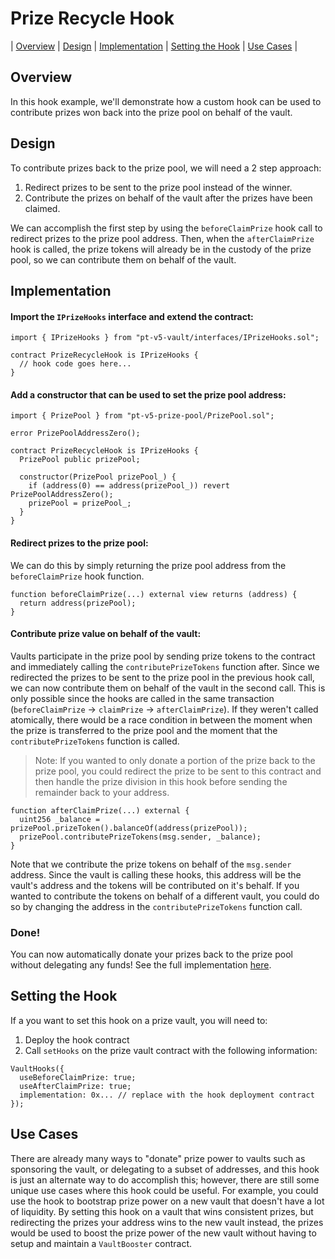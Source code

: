 # Prize Recycle Hook

| [Overview](#overview)
| [Design](#design)
| [Implementation](#implementation)
| [Setting the Hook](#setting-the-hook)
| [Use Cases](#use-cases)
|

## Overview

In this hook example, we'll demonstrate how a custom hook can be used to contribute prizes won back into the prize pool on behalf of the vault.

## Design

To contribute prizes back to the prize pool, we will need a 2 step approach:

1. Redirect prizes to be sent to the prize pool instead of the winner.
2. Contribute the prizes on behalf of the vault after the prizes have been claimed.

We can accomplish the first step by using the `beforeClaimPrize` hook call to redirect prizes to the prize pool address. Then, when the `afterClaimPrize` hook is called, the prize tokens will already be in the custody of the prize pool, so we can contribute them on behalf of the vault.

## Implementation

#### Import the `IPrizeHooks` interface and extend the contract:

```solidity
import { IPrizeHooks } from "pt-v5-vault/interfaces/IPrizeHooks.sol";

contract PrizeRecycleHook is IPrizeHooks {
  // hook code goes here...
}
```

#### Add a constructor that can be used to set the prize pool address:

```solidity
import { PrizePool } from "pt-v5-prize-pool/PrizePool.sol";

error PrizePoolAddressZero();

contract PrizeRecycleHook is IPrizeHooks {
  PrizePool public prizePool;

  constructor(PrizePool prizePool_) {
    if (address(0) == address(prizePool_)) revert PrizePoolAddressZero();
    prizePool = prizePool_;
  }
}
```

#### Redirect prizes to the prize pool:

We can do this by simply returning the prize pool address from the `beforeClaimPrize` hook function.

```solidity
function beforeClaimPrize(...) external view returns (address) {
  return address(prizePool);
}
```

#### Contribute prize value on behalf of the vault:

Vaults participate in the prize pool by sending prize tokens to the contract and immediately calling the `contributePrizeTokens` function after. Since we redirected the prizes to be sent to the prize pool in the previous hook call, we can now contribute them on behalf of the vault in the second call. This is only possible since the hooks are called in the same transaction (`beforeClaimPrize` -> `claimPrize` -> `afterClaimPrize`). If they weren't called atomically, there would be a race condition in between the moment when the prize is transferred to the prize pool and the moment that the `contributePrizeTokens` function is called.

> Note: If you wanted to only donate a portion of the prize back to the prize pool, you could redirect the prize to be sent to this contract and then handle the prize division in this hook before sending the remainder back to your address.

```solidity
function afterClaimPrize(...) external {
  uint256 _balance = prizePool.prizeToken().balanceOf(address(prizePool));
  prizePool.contributePrizeTokens(msg.sender, _balance);
}
```

Note that we contribute the prize tokens on behalf of the `msg.sender` address. Since the vault is calling these hooks, this address will be the vault's address and the tokens will be contributed on it's behalf. If you wanted to contribute the tokens on behalf of a different vault, you could do so by changing the address in the `contributePrizeTokens` function call.

### Done!

You can now automatically donate your prizes back to the prize pool without delegating any funds! See the full implementation [here](./PrizeRecycleHook.sol).

## Setting the Hook

If a you want to set this hook on a prize vault, you will need to:

1. Deploy the hook contract
2. Call `setHooks` on the prize vault contract with the following information:

```solidity
VaultHooks({
  useBeforeClaimPrize: true;
  useAfterClaimPrize: true;
  implementation: 0x... // replace with the hook deployment contract
});
```

## Use Cases

There are already many ways to "donate" prize power to vaults such as sponsoring the vault, or delegating to a subset of addresses, and this hook is just an alternate way to do accomplish this; however, there are still some unique use cases where this hook could be useful. For example, you could use the hook to bootstrap prize power on a new vault that doesn't have a lot of liquidity. By setting this hook on a vault that wins consistent prizes, but redirecting the prizes your address wins to the new vault instead, the prizes would be used to boost the prize power of the new vault without having to setup and maintain a `VaultBooster` contract.
